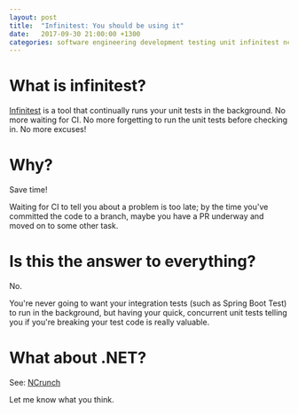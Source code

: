 ```yaml
---
layout: post
title:  "Infinitest: You should be using it"
date:   2017-09-30 21:00:00 +1300
categories: software engineering development testing unit infinitest ncrunch
---
```

# What is infinitest?
[Infinitest](https://infinitest.github.io/) is a tool that continually runs your unit tests in the background. No more waiting for CI. No more forgetting to run the unit tests before checking in. No more excuses!

# Why?
Save time!

Waiting for CI to tell you about a problem is too late; by the time you've committed the code to a branch, maybe you have a PR underway and moved on to some other task.

# Is this the answer to everything?
No.

You're never going to want your integration tests (such as Spring Boot Test) to run in the background, but having your quick, concurrent unit tests telling you if you're breaking your test code is really valuable.

# What about .NET?
See: [NCrunch](www.ncrunch.net)

Let me know what you think.
